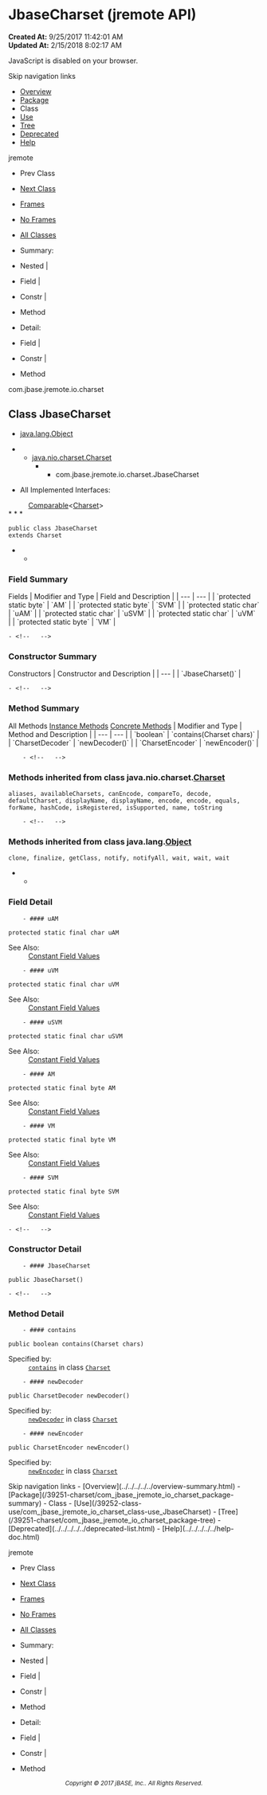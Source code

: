 # JbaseCharset (jremote   API)

**Created At:** 9/25/2017 11:42:01 AM  
**Updated At:** 2/15/2018 8:02:17 AM  

<script type="text/javascript"><!--
    try {
        if (location.href.indexOf('is-external=true') == -1) {
            parent.document.title="JbaseCharset (jremote   API)";
        }
    }
    catch(err) {
    }
//-->
var methods = {"i0":10,"i1":10,"i2":10};
var tabs = {65535:["t0","All Methods"],2:["t2","Instance Methods"],8:["t4","Concrete Methods"]};
var altColor = "altColor";
var rowColor = "rowColor";
var tableTab = "tableTab";
var activeTableTab = "activeTableTab";</script><noscript><div>JavaScript is disabled on your browser.</div></noscript><!-- ========= START OF TOP NAVBAR ======= -->
<!--   -->
Skip navigation links
<!--   -->
- [Overview](../../../../../overview-summary.html)
- [Package](/39251-charset/com_jbase_jremote_io_charset_package-summary)
- Class
- [Use](/39252-class-use/com_jbase_jremote_io_charset_class-use_JbaseCharset)
- [Tree](/39251-charset/com_jbase_jremote_io_charset_package-tree)
- [Deprecated](../../../../../deprecated-list.html)
- [Help](../../../../../help-doc.html)


jremote <br>

- Prev Class
- [Next Class](/39251-charset/com_jbase_jremote_io_charset_JbaseCharsetDecoder "class in com.jbase.jremote.io.charset")


- [Frames](../../../../../index.html?com/jbase/jremote/io/charset//39251-charset/com_jbase_jremote_io_charset_JbaseCharset)
- [No Frames](/39251-charset/com_jbase_jremote_io_charset_JbaseCharset)


- [All Classes](../../../../../allclasses-noframe.html)


<script type="text/javascript"><!--
  allClassesLink = document.getElementById("allclasses_navbar_top");
  if(window==top) {
    allClassesLink.style.display = "block";
  }
  else {
    allClassesLink.style.display = "none";
  }
  //--></script>

- Summary:
- Nested |
- Field |
- Constr |
- Method


- Detail:
- Field |
- Constr |
- Method
<!--   -->
<!-- ========= END OF TOP NAVBAR ========= --><!-- ======== START OF CLASS DATA ======== -->
com.jbase.jremote.io.charset

## Class JbaseCharset

- [java.lang.Object](http://java.sun.com/j2se/1.5.0/docs/api/java/lang/Object.html?is-external=true "class or interface in java.lang")
- - [java.nio.charset.Charset](http://java.sun.com/j2se/1.5.0/docs/api/java/nio/charset/Charset.html?is-external=true "class or interface in java.nio.charset")
    - - com.jbase.jremote.io.charset.JbaseCharset


- <dl><dt>All Implemented Interfaces:</dt>
<dd>
<a href="http://java.sun.com/j2se/1.5.0/docs/api/java/lang/Comparable.html?is-external=true" title="class or interface in java.lang">Comparable</a>&lt;<a href="http://java.sun.com/j2se/1.5.0/docs/api/java/nio/charset/Charset.html?is-external=true" title="class or interface in java.nio.charset">Charset</a>&gt;</dd></dl>
* * *


```
public class JbaseCharset
extends Charset
```

- <!-- =========== FIELD SUMMARY =========== -->
    - <!--   -->
### Field Summary


<caption><span>Fields</span><span class="tabEnd"> </span></caption>| Modifier and Type | Field and Description |
| --- | --- |
| `protected static byte` | `AM`  |
| `protected static byte` | `SVM`  |
| `protected static char` | `uAM`  |
| `protected static char` | `uSVM`  |
| `protected static char` | `uVM`  |
| `protected static byte` | `VM`  |

<!-- ======== CONSTRUCTOR SUMMARY ======== -->
    - <!--   -->
### Constructor Summary


<caption><span>Constructors</span><span class="tabEnd"> </span></caption>| Constructor and Description |
| --- |
| `JbaseCharset()`  |

<!-- ========== METHOD SUMMARY =========== -->
    - <!--   -->
### Method Summary


<caption><span id="t0" class="activeTableTab"><span>All Methods</span><span class="tabEnd"> </span></span><span id="t2" class="tableTab"><span><a href="javascript:show(2);">Instance Methods</a></span><span class="tabEnd"> </span></span><span id="t4" class="tableTab"><span><a href="javascript:show(8);">Concrete Methods</a></span><span class="tabEnd"> </span></span></caption>| Modifier and Type | Method and Description |
| --- | --- |
| `boolean` | `contains(Charset chars)`  |
| `CharsetDecoder` | `newDecoder()`  |
| `CharsetEncoder` | `newEncoder()`  |


        - <!--   -->
### Methods inherited from class java.nio.charset.[Charset](http://java.sun.com/j2se/1.5.0/docs/api/java/nio/charset/Charset.html?is-external=true "class or interface in java.nio.charset")
`aliases, availableCharsets, canEncode, compareTo, decode, defaultCharset, displayName, displayName, encode, encode, equals, forName, hashCode, isRegistered, isSupported, name, toString`


        - <!--   -->
### Methods inherited from class java.lang.[Object](http://java.sun.com/j2se/1.5.0/docs/api/java/lang/Object.html?is-external=true "class or interface in java.lang")
`clone, finalize, getClass, notify, notifyAll, wait, wait, wait`

- <!-- ============ FIELD DETAIL =========== -->
    - <!--   -->
### Field Detail
<!--   -->
        - #### uAM

```
protected static final char uAM
```
<dl><dt><span class="seeLabel">See Also:</span></dt>
<dd><a href="../../../../../constant-values.html#com.jbase.jremote.io.charset.JbaseCharset.uAM">Constant Field Values</a></dd></dl>

<!--   -->
        - #### uVM

```
protected static final char uVM
```
<dl><dt><span class="seeLabel">See Also:</span></dt>
<dd><a href="../../../../../constant-values.html#com.jbase.jremote.io.charset.JbaseCharset.uVM">Constant Field Values</a></dd></dl>

<!--   -->
        - #### uSVM

```
protected static final char uSVM
```
<dl><dt><span class="seeLabel">See Also:</span></dt>
<dd><a href="../../../../../constant-values.html#com.jbase.jremote.io.charset.JbaseCharset.uSVM">Constant Field Values</a></dd></dl>

<!--   -->
        - #### AM

```
protected static final byte AM
```
<dl><dt><span class="seeLabel">See Also:</span></dt>
<dd><a href="../../../../../constant-values.html#com.jbase.jremote.io.charset.JbaseCharset.AM">Constant Field Values</a></dd></dl>

<!--   -->
        - #### VM

```
protected static final byte VM
```
<dl><dt><span class="seeLabel">See Also:</span></dt>
<dd><a href="../../../../../constant-values.html#com.jbase.jremote.io.charset.JbaseCharset.VM">Constant Field Values</a></dd></dl>

<!--   -->
        - #### SVM

```
protected static final byte SVM
```
<dl><dt><span class="seeLabel">See Also:</span></dt>
<dd><a href="../../../../../constant-values.html#com.jbase.jremote.io.charset.JbaseCharset.SVM">Constant Field Values</a></dd></dl>

<!-- ========= CONSTRUCTOR DETAIL ======== -->
    - <!--   -->
### Constructor Detail
<!--   -->
        - #### JbaseCharset

```
public JbaseCharset()
```

<!-- ============ METHOD DETAIL ========== -->
    - <!--   -->
### Method Detail
<!--   -->
        - #### contains

```
public boolean contains(Charset chars)
```
<dl><dt><span class="overrideSpecifyLabel">Specified by:</span></dt>
<dd>
<code><a href="http://java.sun.com/j2se/1.5.0/docs/api/java/nio/charset/Charset.html?is-external=true#contains-java.nio.charset.Charset-" title="class or interface in java.nio.charset">contains</a></code> in class <code><a href="http://java.sun.com/j2se/1.5.0/docs/api/java/nio/charset/Charset.html?is-external=true" title="class or interface in java.nio.charset">Charset</a></code>
</dd></dl>

<!--   -->
        - #### newDecoder

```
public CharsetDecoder newDecoder()
```
<dl><dt><span class="overrideSpecifyLabel">Specified by:</span></dt>
<dd>
<code><a href="http://java.sun.com/j2se/1.5.0/docs/api/java/nio/charset/Charset.html?is-external=true#newDecoder--" title="class or interface in java.nio.charset">newDecoder</a></code> in class <code><a href="http://java.sun.com/j2se/1.5.0/docs/api/java/nio/charset/Charset.html?is-external=true" title="class or interface in java.nio.charset">Charset</a></code>
</dd></dl>

<!--   -->
        - #### newEncoder

```
public CharsetEncoder newEncoder()
```
<dl><dt><span class="overrideSpecifyLabel">Specified by:</span></dt>
<dd>
<code><a href="http://java.sun.com/j2se/1.5.0/docs/api/java/nio/charset/Charset.html?is-external=true#newEncoder--" title="class or interface in java.nio.charset">newEncoder</a></code> in class <code><a href="http://java.sun.com/j2se/1.5.0/docs/api/java/nio/charset/Charset.html?is-external=true" title="class or interface in java.nio.charset">Charset</a></code>
</dd></dl>
<!-- ========= END OF CLASS DATA ========= --><!-- ======= START OF BOTTOM NAVBAR ====== -->
<!--   -->
Skip navigation links
<!--   -->
- [Overview](../../../../../overview-summary.html)
- [Package](/39251-charset/com_jbase_jremote_io_charset_package-summary)
- Class
- [Use](/39252-class-use/com_jbase_jremote_io_charset_class-use_JbaseCharset)
- [Tree](/39251-charset/com_jbase_jremote_io_charset_package-tree)
- [Deprecated](../../../../../deprecated-list.html)
- [Help](../../../../../help-doc.html)


jremote <br>

- Prev Class
- [Next Class](/39251-charset/com_jbase_jremote_io_charset_JbaseCharsetDecoder "class in com.jbase.jremote.io.charset")


- [Frames](../../../../../index.html?com/jbase/jremote/io/charset//39251-charset/com_jbase_jremote_io_charset_JbaseCharset)
- [No Frames](/39251-charset/com_jbase_jremote_io_charset_JbaseCharset)


- [All Classes](../../../../../allclasses-noframe.html)


<script type="text/javascript"><!--
  allClassesLink = document.getElementById("allclasses_navbar_bottom");
  if(window==top) {
    allClassesLink.style.display = "block";
  }
  else {
    allClassesLink.style.display = "none";
  }
  //--></script>

- Summary:
- Nested |
- Field |
- Constr |
- Method


- Detail:
- Field |
- Constr |
- Method
<!--   -->
<!-- ======== END OF BOTTOM NAVBAR ======= -->
<small>			<center>			<i>Copyright © 2017 jBASE, Inc.. All Rights Reserved.</i>		</center></small>
